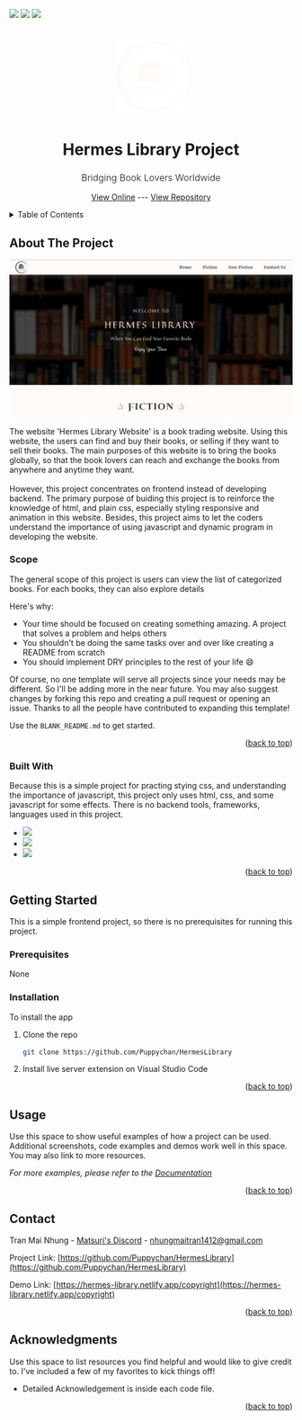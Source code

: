 <a name="readme-top"></a>
[<img src="https://img.shields.io/badge/LinkedIn-0077B5?style=for-the-badge&logo=linkedin&logoColor=white" />](https://www.linkedin.com/in/nhung-tran-528396210/)
[<img src="https://img.shields.io/badge/Discord-5865F2?style=for-the-badge&logo=discord&logoColor=white" >](https://discord.com/users/619924502226141225)
[<img src="https://img.shields.io/badge/Facebook-1877F2?style=for-the-badge&logo=facebook&logoColor=white" />](https://www.facebook.com/rinkaki.toran/)

<!-- PROJECT LOGO -->
<br />
<div align="center">
  <a href="https://github.com/othneildrew/Best-README-Template">
    <img src="./assets/logo-light.png" alt="Logo" width="125">
  </a>
  <h1 align="center">Hermes Library Project</h1>
  <h3 style="font-weight: 300;">Bridging Book Lovers Worldwide</h3>

  <p align="center">
    <a href="https://hermes-library.netlify.app/">View Online</a>
    ---
    <a href="https://github.com/Puppychan/HermesLibrary">View Repository</a>
  </p>
</div>

<!-- TABLE OF CONTENTS -->
<details>
  <summary>Table of Contents</summary>
  <ol>
    <li>
      <a href="#about-the-project">About The Project</a>
      <ul>
        <li><a href="#built-with">Built With</a></li>
      </ul>
    </li>
    <li>
      <a href="#getting-started">Getting Started</a>
      <ul>
        <li><a href="#prerequisites">Prerequisites</a></li>
        <li><a href="#installation">Installation</a></li>
      </ul>
    </li>
    <li><a href="#usage">Usage</a></li>
    <li><a href="#roadmap">Roadmap</a></li>
    <li><a href="#contributing">Contributing</a></li>
    <li><a href="#contact">Contact</a></li>
    <li><a href="#acknowledgments">Acknowledgments</a></li>
  </ol>
</details>

<!-- ABOUT THE PROJECT -->

## About The Project

![Hermes Library Home Page](image.png)

The website 'Hermes Library Website' is a book trading website. Using this website, the users can find and buy their books, or selling if they want to sell their books. The main purposes of this website is to bring the books globally, so that the book lovers can reach and exchange the books from anywhere and anytime they want. 
<br><br>
However, this project concentrates on frontend instead of developing backend. The primary purpose of buiding this project is to reinforce the knowledge of html, and plain css, especially styling responsive and animation in this website. Besides, this project aims to let the coders understand the importance of using javascript and dynamic program in developing the website.
<br>
<h3>Scope</h3>
The general scope of this project is users can view the list of categorized books. For each books, they can also explore details 


Here's why:

- Your time should be focused on creating something amazing. A project that solves a problem and helps others
- You shouldn't be doing the same tasks over and over like creating a README from scratch
- You should implement DRY principles to the rest of your life :smile:

Of course, no one template will serve all projects since your needs may be different. So I'll be adding more in the near future. You may also suggest changes by forking this repo and creating a pull request or opening an issue. Thanks to all the people have contributed to expanding this template!

Use the `BLANK_README.md` to get started.

<p align="right">(<a href="#readme-top">back to top</a>)</p>

### Built With

Because this is a simple project for practing stying css, and understanding the importance of javascript, this project only uses html, css, and some javascript for some effects. There is no backend tools, frameworks, languages used in this project.

- <img src="https://img.shields.io/badge/HTML5-E34F26?style=for-the-badge&logo=html5&logoColor=white" />
- <img src="https://img.shields.io/badge/CSS3-1572B6?style=for-the-badge&logo=css3&logoColor=white" />
- <img src="https://img.shields.io/badge/JavaScript-323330?style=for-the-badge&logo=javascript&logoColor=F7DF1E" />

<p align="right">(<a href="#readme-top">back to top</a>)</p>

<!-- GETTING STARTED -->

## Getting Started

This is a simple frontend project, so there is no prerequisites for running this project.

### Prerequisites

None
### Installation

To install the app

1. Clone the repo
   ```sh
   git clone https://github.com/Puppychan/HermesLibrary
   ```
2. Install live server extension on Visual Studio Code

<p align="right">(<a href="#readme-top">back to top</a>)</p>

<!-- USAGE EXAMPLES -->

## Usage

Use this space to show useful examples of how a project can be used. Additional screenshots, code examples and demos work well in this space. You may also link to more resources.

_For more examples, please refer to the [Documentation](https://example.com)_

<p align="right">(<a href="#readme-top">back to top</a>)</p>

<!-- ROADMAP -->

<!-- CONTACT -->

## Contact

Tran Mai Nhung - [Matsuri's Discord](https://www.linkedin.com/in/nhung-tran-528396210/) - nhungmaitran1412@gmail.com

Project Link: [https://github.com/Puppychan/HermesLibrary](https://github.com/Puppychan/HermesLibrary)

Demo Link: [https://hermes-library.netlify.app/copyright](https://hermes-library.netlify.app/copyright)

<p align="right">(<a href="#readme-top">back to top</a>)</p>

<!-- ACKNOWLEDGMENTS -->

## Acknowledgments

Use this space to list resources you find helpful and would like to give credit to. I've included a few of my favorites to kick things off!

- Detailed Acknowledgement is inside each code file.

<p align="right">(<a href="#readme-top">back to top</a>)</p>

